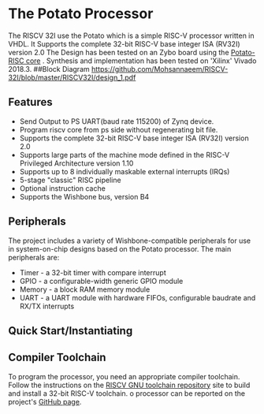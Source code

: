 # The Potato Processor



The RISCV 32I use the Potato which is a simple RISC-V processor written in VHDL.
It Supports the complete 32-bit RISC-V base integer ISA (RV32I) version 2.0
The Design has been tested on an Zybo board using the [Potato-RISC core](https://github.com/skordal/potato/tree/master/src)
. Synthesis and implementation has been tested on 'Xilinx' Vivado 2018.3.
##Block Diagram
https://github.com/Mohsannaeem/RISCV-32I/blob/master/RISCV32I/design_1.pdf
## Features
* Send Output to PS UART(baud rate 115200) of Zynq device.
* Program riscv core from ps side without regenerating bit file.  
* Supports the complete 32-bit RISC-V base integer ISA (RV32I) version 2.0
* Supports large parts of the machine mode defined in the RISC-V Privileged Architecture version 1.10
* Supports up to 8 individually maskable external interrupts (IRQs)
* 5-stage "classic" RISC pipeline
* Optional instruction cache
* Supports the Wishbone bus, version B4

## Peripherals

The project includes a variety of Wishbone-compatible peripherals for use in system-on-chip designs based on the Potato processor.
The main peripherals are:

* Timer - a 32-bit timer with compare interrupt
* GPIO - a configurable-width generic GPIO module
* Memory - a block RAM memory module
* UART - a UART module with hardware FIFOs, configurable baudrate and RX/TX interrupts

## Quick Start/Instantiating

## Compiler Toolchain

To program the processor, you need an appropriate compiler toolchain. Follow the instructions on the
[RISCV GNU toolchain repository](https://github.com/riscv/riscv-gnu-toolchain) site to build and install a 32-bit RISC-V toolchain.
o processor can be reported on the project's [GitHub page](https://github.com/skordal/potato).

